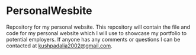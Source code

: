# PersonalWesbite
Repository for my personal website.
This repository will contain the file and code for my personal website which I will use to showcase my portfolio to potential employers.
If anyone has any comments or questions I can be contacted at kushpadalia2002@gmail.com.
